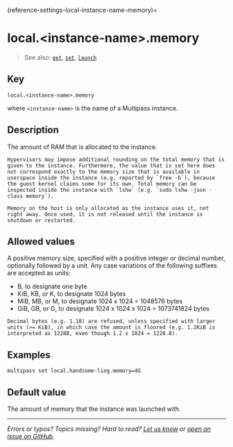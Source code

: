 (reference-settings-local-instance-name-memory)=
# local.\<instance-name\>.memory

> See also: [`get`](/reference/command-line-interface/get), [`set`](/reference/command-line-interface/set), [`launch`](/reference/command-line-interface/launch)

## Key

`local.<instance-name>.memory`

where `<instance-name>` is the name of a Multipass instance.

## Description

The amount of RAM that is allocated to the instance.

```{note}
Hypervisors may impose additional rounding on the total memory that is given to the instance. Furthermore, the value that is set here does not correspond exactly to the memory size that is available in userspace inside the instance (e.g. reported by `free -b`), because the guest kernel claims some for its own. Total memory can be inspected inside the instance with `lshw` (e.g. `sudo lshw -json -class memory`).
```

```{note}
Memory on the host is only allocated as the instance uses it, not right away. Once used, it is not released until the instance is shutdown or restarted.
```

## Allowed values

A positive memory size, specified with a positive integer or decimal number, optionally followed by a unit. Any case variations of the following suffixes are accepted as units:
  - B, to designate one byte
  - KiB, KB, or K, to designate 1024 bytes
  - MiB, MB, or M, to designate 1024 x 1024 = 1048576 bytes
  - GiB, GB, or G, to designate 1024 x 1024 x 1024 = 1073741824 bytes
  
```{note}
Decimal bytes (e.g. 1.1B) are refused, unless specified with larger units (>= KiB), in which case the amount is floored (e.g. 1.2KiB is interpreted as 1228B, even though 1.2 x 1024 = 1228.8).
```

## Examples

`multipass set local.handsome-ling.memory=4G`

## Default value

The amount of memory that the instance was launched with.

---

*Errors or typos? Topics missing? Hard to read? <a href="https://docs.google.com/forms/d/e/1FAIpQLSd0XZDU9sbOCiljceh3rO_rkp6vazy2ZsIWgx4gsvl_Sec4Ig/viewform?usp=pp_url&entry.317501128=https://canonical.com/multipass/docs/local.<instance-name>.memory" target="_blank">Let us know</a> or <a href="https://github.com/canonical/multipass/issues/new/choose" target="_blank">open an issue on GitHub</a>.*

